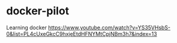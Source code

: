 # docker-pilot

Learning docker https://www.youtube.com/watch?v=YS35VHsbS-0&list=PL4cUxeGkcC9hxjeEtdHFNYMtCpjNBm3h7&index=13
